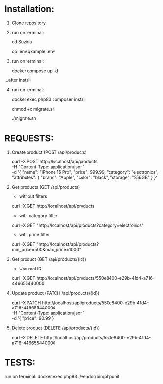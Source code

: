 # Installation:
1. Clone repository 
2. run on terminal:

    cd Suziria

    cp .env.qxample .env

3. run on terminal:

    docker compose up -d

...after install

4. run on terminal:

   docker exec php83 composer install

   chmod +x migrate.sh  
   
   ./migrate.sh

# REQUESTS:

1. Create product (POST /api/products)

   curl -X POST http://localhost/api/products \
   -H "Content-Type: application/json" \
   -d '{
   "name": "iPhone 15 Pro",
   "price": 999.99,
   "category": "electronics",
   "attributes": {
   "brand": "Apple",
   "color": "black",
   "storage": "256GB"
   }
   }'

2. Get products (GET /api/products)
    
    - without filters
   
    curl -X GET http://localhost/api/products

    - with category filter
   
    curl -X GET "http://localhost/api/products?category=electronics"

    - with price filter
   
    curl -X GET "http://localhost/api/products?min_price=500&max_price=1000"

3. Get product (GET /api/products/{id}) 
    * Use real ID
   
    curl -X GET http://localhost/api/products/550e8400-e29b-41d4-a716-446655440000

4. Update product (PATCH /api/products/{id})

   curl -X PATCH http://localhost/api/products/550e8400-e29b-41d4-a716-446655440000 \
   -H "Content-Type: application/json" \
   -d '{
   "price": 90.99
   }'
5. Delete product (DELETE /api/products/{id})

   curl -X DELETE http://localhost/api/products/550e8400-e29b-41d4-a716-446655440000


# TESTS:
run on terminal:
	docker exec php83 ./vendor/bin/phpunit
